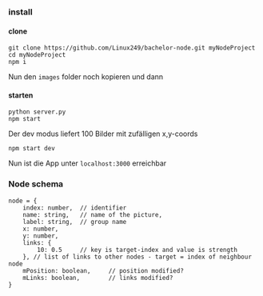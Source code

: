 ### install

#### clone
```
git clone https://github.com/Linux249/bachelor-node.git myNodeProject
cd myNodeProject
npm i
```

Nun den `images` folder noch kopieren und dann

#### starten
```
python server.py
npm start
```

Der dev modus liefert 100 Bilder mit zufälligen x,y-coords
```
npm start dev
```

Nun ist die App unter `localhost:3000` erreichbar


### Node schema
```
node = {
    index: number,  // identifier
    name: string,   // name of the picture,
    label: string,  // group name
    x: number,
    y: number,
    links: {
        10: 0.5     // key is target-index and value is strength
    }, // list of links to other nodes - target = index of neighbour node
    mPosition: boolean,     // position modified?
    mLinks: boolean,        // links modified?
}
```

